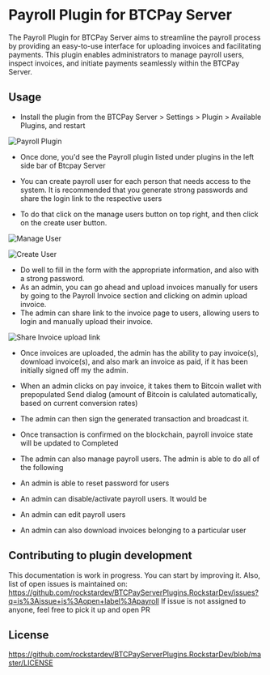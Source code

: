 ﻿# Payroll Plugin for BTCPay Server

The Payroll Plugin for BTCPay Server aims to streamline the payroll process by providing an easy-to-use interface for uploading invoices and facilitating payments. 
This plugin enables administrators to manage payroll users, inspect invoices, and initiate payments seamlessly within the BTCPay Server.

## Usage

- Install the plugin from the BTCPay Server > Settings > Plugin > Available Plugins, and restart

![Payroll Plugin](https://github.com/btcpayserver/btcpayserver/assets/47084273/a918ff08-7444-4b69-a2ca-b75e38f19bcc)

- Once done, you'd see the Payroll plugin listed under plugins in the left side bar of Btcpay Server
- You can create payroll user for each person that needs access to the system. It is recommended that you generate strong passwords and share the login link to the respective users

- To do that click on the manage users button on top right, and then click on the create user button.

![Manage User](https://github.com/btcpayserver/btcpayserver/assets/47084273/629e0d3d-db67-489a-baa1-c7b2eb11932a)

![Create User](https://github.com/btcpayserver/btcpayserver/assets/47084273/9d27aa5e-f187-4b58-b758-320125be277f)

- Do well to fill in the form with the appropriate information, and also with a strong password.
- As an admin, you can go ahead and upload invoices manually for users by going to the Payroll Invoice section and clicking on admin upload invoice.
- The admin can share link to the invoice page to users, allowing users to login and manually upload their invoice.

![Share Invoice upload link](https://github.com/btcpayserver/btcpayserver/assets/47084273/f654d1f7-4114-4b46-8f3e-b9410cec95ed)

- Once invoices are uploaded, the admin has the ability to pay invoice(s), download invoice(s), and also mark an invoice as paid, if it has been initially signed off my the admin.
- When an admin clicks on pay invoice, it takes them to Bitcoin wallet with prepopulated Send dialog (amount of Bitcoin is calulated automatically, based on current conversion rates)
- The admin can then sign the generated transaction and broadcast it.
- Once transaction is confirmed on the blockchain, payroll invoice state will be updated to Completed


- The admin can also manage payroll users. The admin is able to do all of the following
- An admin is able to reset password for users
- An admin can disable/activate payroll users. It would be
- An admin can edit payroll users
- An admin can also download invoices belonging to a particular user


## Contributing to plugin development
This documentation is work in progress. You can start by improving it.
Also, list of open issues is maintained on: https://github.com/rockstardev/BTCPayServerPlugins.RockstarDev/issues?q=is%3Aissue+is%3Aopen+label%3Apayroll
If issue is not assigned to anyone, feel free to pick it up and open PR

## License
https://github.com/rockstardev/BTCPayServerPlugins.RockstarDev/blob/master/LICENSE